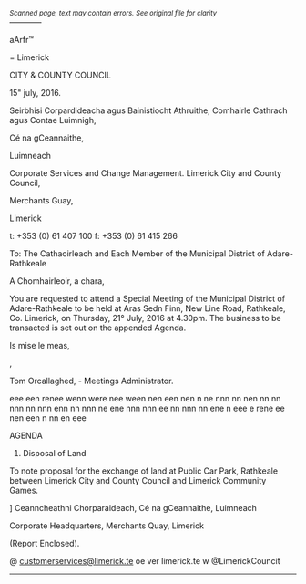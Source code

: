 *<small>Scanned page, text may contain errors. See original file for clarity</small>*  
————

aArfr™

=
Limerick

CITY & COUNTY
COUNCIL

15" july, 2016.

Seirbhisi Corpardideacha agus Bainistiocht Athruithe,
Comhairle Cathrach agus Contae Luimnigh,

Cé na gCeannaithe,

Luimneach

Corporate Services and Change Management.
Limerick City and County Council,

Merchants Guay,

Limerick

t: +353 (0) 61 407 100
f: +353 (0) 61 415 266

To: The Cathaoirleach and Each Member of the Municipal District of Adare-Rathkeale

A Chomhairleoir, a chara,

You are requested to attend a Special Meeting of the Municipal District of Adare-Rathkeale to be
held at Aras Sedn Finn, New Line Road, Rathkeale, Co. Limerick, on Thursday, 21° July, 2016 at
4.30pm. The business to be transacted is set out on the appended Agenda.

Is mise le meas,

,

Tom Orcallaghed, -
Meetings Administrator.

eee een renee wenn were nee ween nen een nen n ne nnn nn nen nn nn nnn nn nnn enn nn nnn ne ene nnn nnn ee nn nnn nn ene n eee e rene ee nen een n nn en eee

AGENDA

1. Disposal of Land

To note proposal for the exchange of land at Public Car Park, Rathkeale between Limerick
City and County Council and Limerick Community Games.

]
Ceanncheathni Chorparaideach, Cé na gCeannaithe, Luimneach

Corporate Headquarters, Merchants Quay, Limerick

(Report Enclosed).

@ customerservices@limerick.te
oe ver limerick.te
w @LimerickCouncit

---
